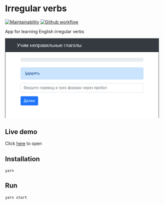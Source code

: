 # Irregular verbs

[![Maintainability](https://api.codeclimate.com/v1/badges/b8876ae8d2199e8da902/maintainability)](https://codeclimate.com/github/const-y/irregular-verbs/maintainability)
[![Github workflow](https://github.com/const-y/irregular-verbs/actions/workflows/main.yml/badge.svg)](https://github.com/const-y/irregular-verbs/actions)

App for learning English irregular verbs

![Irregular verbs](./public/screen.png)

## Live demo

Click [here](https://irregular-verbs-const-y.netlify.app/) to open

## Installation

```shell
yarn
```

## Run

```shell
yarn start
```
